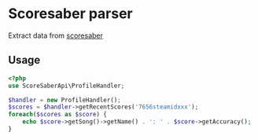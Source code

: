 # Scoresaber parser

Extract data from [scoresaber](http://scoresaber.com/)

## Usage

```php
<?php
use ScoreSaberApi\ProfileHandler;

$handler = new ProfileHandler();
$scores = $handler->getRecentScores('7656steamidxxx');
foreach($scores as $score) {
	echo $score->getSong()->getName() . ': ' . $score->getAccuracy();
}
```
